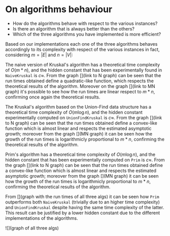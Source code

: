 # On algorithms behaviour

 - How do the algorithms behave with respect to the various instances?
 - Is there an algorithm that is always better than the others?
 - Which of the three algorithms you have implemented is more efficient?

Based on our implementations each one of the three algorithms behaves 
accordingly to its complexity with respect of the various instances in fact, 
considering $m=|E|$ and $n=|V|$:


The naive version of Kruskal's algorithm has a theoretical time complexity of 
$O(m*n)$, and the hidden constant that has been experimentally found in 
`NaiveKruskal` is $c\approx$.
From the graph [](link to N graph) can be seen that the run times obtained 
define a quadratic-like function, which respects the theoretical results of 
the algorithm. Moreover on the graph [](link to MN graph) it's possible to 
see how the run times are linear respect to $m*n$, confirming once again the 
theoretical results.


The Kruskal's algorithm based on the Union-Find data structure has a 
theoretical time complexity of $O(m\log n)$, and the hidden 
constant experimentally computed on `UnionFindKruskal` is $c\approx$. 
From the graph [](link to N graph) can be seen that the run times obtained 
define a convex-like function which is almost linear and respects the 
estimated asymptotic growth; moreover from the graph [](MN graph) it can be 
seen how the growth of the run times is logarithmicly proportional to $m*n$, 
confirming the theoretical results of the algorithm.


Prim's algorithm has a theoretical time complexity of $O(m\log n)$, and the 
hidden constant that has been experimentally computed on `Prim` is $c\approx$. 
From the graph [](link to N graph) can be seen that the run times obtained 
define a convex-like function which is almost linear and respects the 
estimated asymptotic growth; moreover from the graph [](MN graph) it can be 
seen how the growth of the run times is logarithmicly proportional to $m*n$, 
confirming the theoretical results of the algorithm.


From [](graph with the run times of all three algs) it can be seen 
how `Prim` outperforms both `NaiveKruskal` (trivially due to an higher time 
complexity) and `UnionFindKruskal` despite having the same time complexity of 
the latter. This result can be justified by a lower hidden constant due to the 
different implementations of the algorithms.

![](graph of all three algs)
